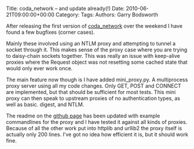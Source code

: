 Title: coda_network &#8211; and update already(!)
Date: 2010-06-21T09:00:00+00:00
Category: 
Tags: 
Authors: Garry Bodsworth

After releasing the first version of [coda_network][1] over the weekend I have found a few bugfixes (corner cases).

Mainly these involved using an NTLM proxy and attempting to tunnel a socket through it. This makes sense of the proxy case where you are trying to daisy-chain sockets together. This was really an issue with keep-alive proxies where the Request object was not resetting some cached state that would only ever work once.

The main feature now though is I have added mini_proxy.py. A multiprocess proxy server using all my code changes. Only GET, POST and CONNECT are implemented, but that should be sufficient for most tests. This mini proxy can then speak to upstream proxies of no authentication types, as well as basic. digest, and NTLM.

The readme on the [github page][1] has been updated with example commandlines for the proxy and I have tested it against all kinds of proxies. Because of all the other work put into httplib and urllib2 the proxy itself is actually only 200 lines. I&#8217;ve got no idea how efficient it is, but it should work fine.

 [1]: http://github.com/garrybodsworth/coda_network